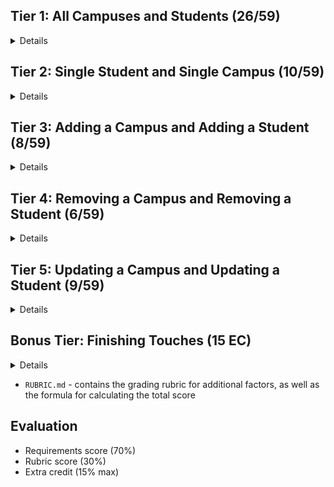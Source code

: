 ## Tier 1: All Campuses and Students (26/59)

<details>

### Frontend

#### Campus

  <details>

- [x] Write a component to display a list of all campuses (at least their names and images)
- [x] Write a campuses sub-reducer to manage campuses in your Redux store
- [x] Display the all-campuses component when the url matches `/campuses`

  </details>

#### Students

  <details>

- [x] Write a component to display a list of all students (at least their names)
- [x] Write a students sub-reducer to manage students in your Redux store
- [x] Display the all-students component when the url matches `/students`

  </details>

#### Navbar

  <details>

- [x] Add a links to the navbar that can be used to navigate to the all-campuses view and the all-students view

  </details>

### Backend

#### Seed

  <details>

- [x] Write a function which sync's and seeds your database when your application starts

  </details>

#### Campus

  <details>
  
  - [x] Write a route to serve up all campuses

- Write a `campuses` model with the following information:
  - [x] name - not empty or null
  - [x] imageUrl - with a default value
  - [x] address - not empty or null
  - [x] description - extremely large text

  </details>

#### Students

  <details>
  
  - [x] Write a route to serve up all students

- Write a `students` model with the following information:

  - [x] firstName - not empty or null
  - [x] lastName - not empty or null
  - [x] email - not empty or null; must be a valid email
  - [x] imageUrl - with a default value
  - [x] gpa - decimal between 0.0 and 4.0

- [x] Students may be associated with at most one campus. Likewise, campuses may be associated with many students

  </details>

</details>

## Tier 2: Single Student and Single Campus (10/59)

<details>

### Frontend

<details>
  
#### Single Campus
  
  <details>
  
  - Write a component to display a single campus with the following information:
    - [x] The campus's name, image, address and description
    - [x] A list of the names of all students in that campus (or a helpful message if it doesn't have any students)
  - [x] Display the appropriate campus's info when the url matches `/campuses/:campusId`
  - [x] Clicking on a campus from the campuses view should navigate to show that campus

- [x] Clicking on the name of a student in the campus view should navigate to show that student in the student view

  </details>

#### Single Students

<details>
  
  - Write a component to display a single student with the following information:
    - [x] The student's full name, email, image, and gpa
    - [x] The name of their campus (or a helpful message if they don't have one)
  - [x] Display the appropriate student when the url matches `/students/:studentId`
  - [x] Clicking on a student from the students view should navigate to show that student

- [x] Clicking on the name of a campus in the student view should navigate to show that campus in the campus view

</details>

</details>

### Backend

<details>
  
#### Campus

<details>
  
   - [x] Write a route to serve up a single student (based on their id), _including that student's campus_
  
</details>

#### Students
  
<details>
  
   - [x] Write a route to serve up a single campus (based on its id), _including that campuses' students_
  
</details>

</details>
  
</details>
  
</details>

## Tier 3: Adding a Campus and Adding a Student (8/59)

<details>

### Frontend

<details>

#### Campus
  
  <details>
    
- [x] Write a component to display a form for adding a new campus that contains inputs for _at least_ the name and address.
- [x] Display this component as part of the campuses view, alongside the list of campuses
    
- Submitting the form with a valid name/address should:
  - [x] Make an AJAX request that causes the new campus to be persisted in the database
  - [x] Add the new campus to the list of campuses without needing to refresh the page

  </details>
  
#### Student
  
  <details>
    
 - [x] Write a component to display a form for adding a new student that contains inputs for _at least_ first name, last name and email
 - [x] Display this component as part of the students view, alongside the list of students

 - Submitting the form with a valid first name/last name/email should:
   - [x] Make an AJAX request that causes the new student to be persisted in the database
   - [x] Add the new student to the list of students without needing to refresh the page
  
  </details>

</details>
  
### Backend
  
<details>
  
#### Campus
  
  <details>
  
  - [x] Write a route to add a new campus
    
  </details>
  
#### Student
  
  <details>
    
  - [x] Write a route to add a new student
    
  </details>
  
 
</details>
  
</details>

## Tier 4: Removing a Campus and Removing a Student (6/59)

<details>
  
### Frontend

<details>

 #### Campus
  
  <details>
    
  - [x] In the campuses view, include an `X` button next to each campus
  - Clicking the `X` button should:

    - [x] Make an AJAX request that causes that campus to be removed from database
    - [x] Remove the campus from the list of campuses without needing to refresh the page
    
  </details>
  
 #### Student
  
  <details>
    
  - [x] In the students view, include an `X` button next to each student
  - Clicking the `X` button should:
  
    - [x] Make an AJAX request that causes that student to be removed from database
    - [x] Remove the student from the list of students without needing to refresh the page

  
  </details>


</details>
  
### Backend

<details>
  
  #### Campus
  
  <details>
    
  - [x] Write a route to remove a campus (based on its id)
    
  </details>
  
  #### Student
  
  <details>
    
  - [x] Write a route to remove a student (based on their id)
    
  </details>
  
</details>
  
</details>

## Tier 5: Updating a Campus and Updating a Student (9/59)

<details>

### Frontend

<details>

#### Campus
  
  <details>
  
  - [x] Write a component to display a form updating _at least_ a campus's name and address
  - [x] Display this component as part of the campus view
    - Submitting the form with valid data should:
  - [x] Make an AJAX request that causes that campus to be updated in the database
  - [x] Update the campus in the current view without needing to refresh the page
    - [x] In the campus view, display an `Unregister` button next to each of its students, which removes the student from the campus (in the database as           well as this view); hint: the student is still in the database but is no longer associated with the campus
    
  </details>

#### Student
  
  <details>
    
  - [x] Write a component to display a form updating a student
  - [x] Display this component as part of the student view
   - Submitting the form with valid data should:
  - [x] Make an AJAX request that causes that student to be updated in the database
  - [x] Update the student in the current view without needing to refresh the page
    
  </details>

</details>

### Backend

<details>
  
#### Campus
  
<details>
  
- [x] Write a route to update an existing campus
  
</details>

#### Student
  
<details>
  
- [x] Write a route to update an existing student
  
</details>  
  
</details>
  
</details>

## Bonus Tier: Finishing Touches (15 EC)

<details>

#### Finishing Touches

<details>

- [ ] If a user attempts to add a new student or campus without a required field, a helpful message should be displayed
- [ ] If a user attempts to access a page that doesn't exist (ex. `/potato`), a helpful "not found" message should be displayed
- [ ] If a user attempts to view a student/campus that doesn't exist, a helpful message should be displayed
- [ ] Whenever a component needs to wait for data to load from the server, a "loading" message should be displayed until the data is available
- [ ] Overall, the app is spectacularly styled and visually stunning

</details>

#### Ordering

<details>

- [ ] Create option for students to be ordered based on lastName on all-students view
- [ ] Create option for students to be ordered based on GPA on all-students view
- [ ] Create option for campuses to be ordered based on number of enrolled students on all-campuses view

</details>

#### Filtering

<details>

- [ ] Create a filter on all-students view to only show students who are not registered to a campus
- [ ] Create a filter on the all-campuses view to only show campuses that do not have any registered students

</details>

#### Seeding & Pagination

<details>

- [ ] Seed 100+ students and 100+ campuses
- [ ] Implement _front-end_ pagination for the students view (e.g. `/students?page=1` renders the first ten students, and `/students?page=2` renders students 11-20)
- [ ] Implement _front-end_ pagination for the campuses view (e.g. `/campuses?page=1` renders the first ten campuses, and `/campuses?page=2` renders campuses 11-20)
- [ ] Implement _back-end_ pagination for students (e.g. `/api/students?page=1` returns the first ten students' data, and `/api/students?page=2` returns students 11-20)
- [ ] Implement _back-end_ pagination for campuses (e.g. `/api/campuses?page=1` returns the first ten campuses' data, and `/api/campuses?page=2` returns campuses 11-20)

</details>
  
</details>

- `RUBRIC.md` - contains the grading rubric for additional factors, as well as the formula for calculating the total score

## Evaluation

- Requirements score (70%)
- Rubric score (30%)
- Extra credit (15% max)
